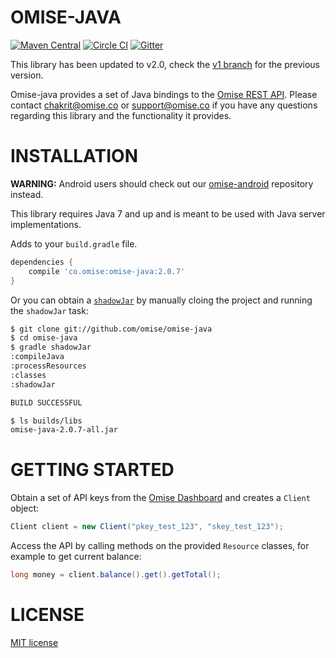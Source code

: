 # OMISE-JAVA

[![Maven Central][9]][10] [![Circle CI][0]][1] [![Gitter][2]][3]

This library has been updated to v2.0, check the [v1 branch][4] for the previous version.

Omise-java provides a set of Java bindings to the [Omise REST API][5].  Please contact
[chakrit@omise.co][6] or [support@omise.co][7] if you have any questions regarding this
library and the functionality it provides.

# INSTALLATION

**WARNING:** Android users should check out our [omise-android][8] repository instead.

This library requires Java 7 and up and is meant to be used with Java server
implementations.

Adds to your `build.gradle` file.

```gradle
dependencies {
    compile 'co.omise:omise-java:2.0.7'
}
```

Or you can obtain a [`shadowJar`][11] by manually cloing the project and running the
`shadowJar` task:

```sh
$ git clone git://github.com/omise/omise-java
$ cd omise-java
$ gradle shadowJar
:compileJava
:processResources
:classes
:shadowJar

BUILD SUCCESSFUL

$ ls builds/libs
omise-java-2.0.7-all.jar
```

# GETTING STARTED

Obtain a set of API keys from the [Omise Dashboard][12] and creates a `Client` object:

```java
Client client = new Client("pkey_test_123", "skey_test_123");
```

Access the API by calling methods on the provided `Resource` classes, for example to get
current balance:

```java
long money = client.balance().get().getTotal();
```

# LICENSE

[MIT license][13]

[0]: https://img.shields.io/circleci/project/omise/omise-java.Gt.svg?style=flat-square
[1]: https://circleci.com/gh/omise/omise-java/tree/master
[2]: https://img.shields.io/gitter/room/omise/omise-java.svg?style=flat-square
[3]: https://gitter.im/omise/omise-java
[4]: https://github.com/omise/omise-java/tree/v1.0
[5]: https://www.omise.co/docs
[6]: mailto:chakrit@omise.co
[7]: mailto:support@omise.co
[8]: https://github.com/omise/omise-android
[9]: https://img.shields.io/maven-central/v/co.omise/omise-java.svg?style=flat-square
[10]: http://search.maven.org/#search%7Cgav%7C1%7Cg%3A%22co.omise%22%20AND%20a%3A%22omise-java%22
[11]: https://github.com/johnrengelman/shadow
[12]: https://dashboard.omise.co/test/api-keys
[13]: https://github.com/johnrengelman/shadow
